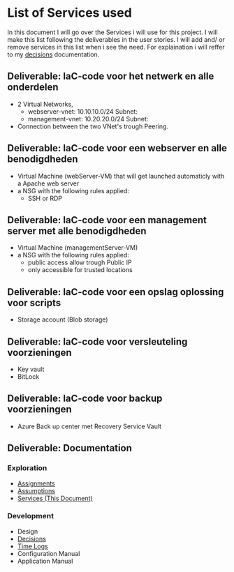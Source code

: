 # List of Services used

In this document I will go over the Services i will use for this project. I will make this list following the deliverables in the user stories. I will add and/ or remove services in this list when i see the need. For explaination i will reffer to my  [decisions](Decisions.md) documentation.


## Deliverable: IaC-code voor het netwerk en alle onderdelen

- 2 Virtual Networks, 
	- webserver-vnet: 10.10.10.0/24
        Subnet: 
   	- management-vnet: 10.20.20.0/24
        Subnet: 
- Connection between the two VNet's trough Peering.

## Deliverable: IaC-code voor een webserver en alle benodigdheden

- Virtual Machine (webServer-VM) that will get launched automaticly with a Apache web server
- a NSG with the following rules applied:
	- SSH or RDP 

## Deliverable: IaC-code voor een management server met alle benodigdheden

- Virtual Machine (managementServer-VM)
- a NSG with the following rules applied:
	- public access allow trough Public IP
	- only accessible for trusted locations

## Deliverable: IaC-code voor een opslag oplossing voor scripts

- Storage account (Blob storage)

## Deliverable: IaC-code voor versleuteling voorzieningen

- Key vault
- BitLock

## Deliverable: IaC-code voor backup voorzieningen

- Azure Back up center met Recovery Service Vault

## Deliverable: Documentation

### Exploration 
- [Assignments](Assignment.md)
- [Assumptions](../Assumptions.md)
- [Services (This Document)](Services.md)

### Development

- Design
- [Decisions](Decisions.md)
- [Time Logs](<Time Logs.md>)
- Configuration Manual
- Application Manual



